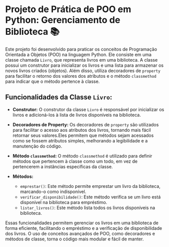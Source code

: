 # Projeto de Prática de POO em Python: Gerenciamento de Biblioteca 📚

Este projeto foi desenvolvido para praticar os conceitos de Programação Orientada a Objetos (POO) na linguagem Python. Ele consiste em uma classe chamada `Livro`, que representa livros em uma biblioteca. A classe possui um construtor para inicializar os livros e uma lista para armazenar os novos livros criados (objetos). Além disso, utiliza decoradores de `property` para facilitar o retorno dos valores dos atributos e o método `classmethod` para indicar que o método pertence à classe.

## Funcionalidades da Classe `Livro`:

- **Construtor:** O construtor da classe `Livro` é responsável por inicializar os livros e adicioná-los à lista de livros disponíveis na biblioteca.

- **Decoradores de Property:** Os decoradores de `property` são utilizados para facilitar o acesso aos atributos dos livros, tornando mais fácil retornar seus valores.Eles permitem que métodos sejam acessados como se fossem atributos simples, melhorando a legibilidade e a manutenção do código.

- **Método `classmethod`:** O método `classmethod` é utilizado para definir métodos que pertencem à classe como um todo, em vez de pertencerem a instâncias específicas da classe.

- **Métodos:**
    - `emprestar()`: Este método permite emprestar um livro da biblioteca, marcando-o como indisponível.
    - `verificar_disponibilidade()`: Este método verifica se um livro está disponível na biblioteca para empréstimo.
    - `listar_livros()`: Este método lista todos os livros disponíveis na biblioteca.

Essas funcionalidades permitem gerenciar os livros em uma biblioteca de forma eficiente, facilitando o empréstimo e a verificação de disponibilidade dos livros. O uso de conceitos avançados de POO, como decoradores e métodos de classe, torna o código mais modular e fácil de manter.
